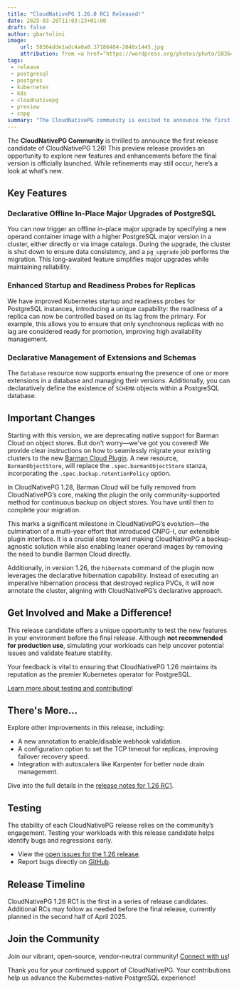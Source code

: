 ```yaml
---
title: "CloudNativePG 1.26.0 RC1 Released!"
date: 2025-03-28T11:03:23+01:00
draft: false
author: gbartolini
image:
    url: 58364dde1adc4a0a8.37186404-2048x1445.jpg
    attribution: from <a href="https://wordpress.org/photos/photo/58364dde1a/">Saurabh</a>
tags:
 - release
 - postgresql
 - postgres
 - kubernetes
 - k8s
 - cloudnativepg
 - preview
 - cnpg
summary: "The CloudNativePG community is excited to announce the first release candidate of CloudNativePG 1.26! This preview introduces features like declarative offline in-place major upgrades of PostgreSQL, startup and readiness probes for replicas, declarative management of extensions and schemas, and more. Join us in testing these updates to shape the final release."
---
```



The **CloudNativePG Community** is thrilled to announce the first release
candidate of CloudNativePG 1.26! This preview release provides an opportunity
to explore new features and enhancements before the final version is officially
launched. While refinements may still occur, here’s a look at what’s new.

## Key Features

### Declarative Offline In-Place Major Upgrades of PostgreSQL

You can now trigger an offline in-place major upgrade by specifying a new
operand container image with a higher PostgreSQL major version in a cluster,
either directly or via image catalogs. During the upgrade, the cluster is shut
down to ensure data consistency, and a `pg_upgrade` job performs the migration.
This long-awaited feature simplifies major upgrades while maintaining
reliability.

### Enhanced Startup and Readiness Probes for Replicas

We have improved Kubernetes startup and readiness probes for PostgreSQL
instances, introducing a unique capability: the readiness of a replica can now
be controlled based on its lag from the primary. For example, this allows you
to ensure that only synchronous replicas with no lag are considered ready for
promotion, improving high availability management.

### Declarative Management of Extensions and Schemas

The `Database` resource now supports ensuring the presence of one or more
extensions in a database and managing their versions. Additionally, you can
declaratively define the existence of `SCHEMA` objects within a PostgreSQL
database.

## Important Changes

Starting with this version, we are deprecating native support for Barman Cloud
on object stores. But don't worry—we've got you covered! We provide clear
instructions on how to seamlessly migrate your existing clusters to the new
[Barman Cloud Plugin](https://github.com/cloudnative-pg/plugin-barman-cloud).
A new resource, `BarmanObjectStore`, will replace the `.spec.barmanObjectStore`
stanza, incorporating the `.spec.backup.retentionPolicy` option.

In CloudNativePG 1.28, Barman Cloud will be fully removed from CloudNativePG’s
core, making the plugin the only community-supported method for continuous
backup on object stores. You have until then to complete your migration.

This marks a significant milestone in CloudNativePG’s evolution—the culmination
of a multi-year effort that introduced CNPG-I, our extensible plugin interface.
It is a crucial step toward making CloudNativePG a backup-agnostic solution
while also enabling leaner operand images by removing the need to bundle Barman
Cloud directly.

Additionally, in version 1.26, the `hibernate` command of the plugin now
leverages the declarative hibernation capability. Instead of executing an
imperative hibernation process that destroyed replica PVCs, it will now
annotate the cluster, aligning with CloudNativePG’s declarative approach.

## Get Involved and Make a Difference!

This release candidate offers a unique opportunity to test the new features in your
environment before the final release. Although **not recommended for production
use**, simulating your workloads can help uncover potential issues and validate
feature stability.

Your feedback is vital to ensuring that CloudNativePG 1.26 maintains its
reputation as the premier Kubernetes operator for PostgreSQL.

[Learn more about testing and contributing](https://cloudnative-pg.io/documentation/preview)!

## There's More...

Explore other improvements in this release, including:

- A new annotation to enable/disable webhook validation.
- A configuration option to set the TCP timeout for replicas, improving
  failover recovery speed.
- Integration with autoscalers like Karpenter for better node drain management.

Dive into the full details in the
[release notes for 1.26 RC1](https://cloudnative-pg.io/documentation/preview/release_notes/v1.26/).

## Testing

The stability of each CloudNativePG release relies on the community’s
engagement. Testing your workloads with this release candidate helps identify
bugs and regressions early.

- View the [open issues for the 1.26 release](https://github.com/cloudnative-pg/cloudnative-pg/milestone/25).
- Report bugs directly on [GitHub](https://github.com/cloudnative-pg/cloudnative-pg/issues/new/choose).

## Release Timeline

CloudNativePG 1.26 RC1 is the first in a series of release candidates.
Additional RCs may follow as needed before the final release, currently planned
in the second half of April 2025.

## Join the Community

Join our vibrant, open-source, vendor-neutral community! [Connect with us](https://github.com/cloudnative-pg/cloudnative-pg?tab=readme-ov-file#communications)!

Thank you for your continued support of CloudNativePG. Your contributions help
us advance the Kubernetes-native PostgreSQL experience!

<!--
# About CloudNativePG

[CloudNativePG](https://cloudnative-pg.io) is an open-source Kubernetes
Operator specifically designed for PostgreSQL workloads. It manages the entire
lifecycle of a PostgreSQL cluster, including bootstrapping, configuration, high
availability, connection routing, and comprehensive backup and disaster
recovery mechanisms. By leveraging PostgreSQL's native streaming replication,
CloudNativePG efficiently distributes data across pods, nodes, and zones using
standard Kubernetes patterns, enabling seamless scaling of replicas in a
Kubernetes-native manner. Originally developed and supported by
[EDB](https://www.enterprisedb.com/), CloudNativePG is a CNCF Sandbox project
and the sole PostgreSQL operator in this category.

-->
<!--
Tweet
🚀 Exciting news! CloudNativePG 1.26.0 RC1 is here! Test new features like major in-place upgrades, startup and readiness probes for replicas, and declarative extensions management.

LINK

#CloudNativePG #PostgreSQL #Kubernetes #OpenSource

--->
<!--
LinkedIn
🚀 **Exciting News! CloudNativePG 1.26.0 RC1 Released!** 🚀

The CloudNativePG Community is thrilled to announce the release of the first candidate for CloudNativePG 1.25! This release candidate introduces powerful new features, including:

🔹 Declarative Offline In-Place Major Upgrades of PostgreSQL
🔹 Enhanced Startup and Readiness Probes for Replicas
🔹 Declarative Management of Extensions and Schemas

We invite you to test this preview release and share your feedback to help us deliver a stable, reliable final version. Your input is invaluable to the open-source community!

LINK

Join our vibrant community, share your insights, and stay updated on the latest developments by following us and joining our Slack channel.

#CloudNativePG #PostgreSQL #Kubernetes #OpenSource #ReleaseCandidate
-->
